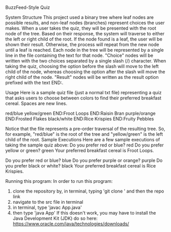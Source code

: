 BuzzFeed-Style Quiz

System Structure
This project used a binary tree where leaf nodes are possible results, and non-leaf nodes (branches) represent choices the user makes.
When a user takes the quiz, they will be presented with the root node of the tree. Based on their response, the system will traverse to either the left or right child of the root. If the node found is a leaf, the user will be shown their result. Otherwise, the process will repeat from the new node until a leaf is reached.
Each node in the tree will be represented by a single line in the file containing the text for that node.
"Choice" nodes will be written with the two choices separated by a single slash (/) character. When taking the quiz, choosing the option before the slash will move to the left child of the node, whereas choosing the option after the slash will move the right child of the node.
"Result" nodes will be written as the result option prefixed with the text END:.

Usage
Here is a sample quiz file (just a normal txt file) representing a quiz that asks users to choose between colors to find their preferred breakfast cereal. Spaces are new lines.

red/blue
yellow/green
END:Froot Loops
END:Raisin Bran
purple/orange
END:Frosted Flakes
black/white
END:Rice Krispies
END:Fruity Pebbles

Notice that the file represents a pre-order traversal of the resulting tree. So, for example, "red/blue" is the root of the tree and "yellow/green" is the left child of the root.
Sample Executions
Here are a few sample executions of taking the sample quiz above:
Do you prefer red or blue? red
Do you prefer yellow or green? green
Your preferred breakfast cereal is Froot Loops.

Do you prefer red or blue? blue
Do you prefer purple or orange? purple
Do you prefer black or white? black
Your preferred breakfast cereal is Rice Krispies.

Running this program:
In order to run this program:
1. clone the repository by, in terminal, typing 'git clone ' and then the repo link
2. navigate to the src file in terminal 
3. in terminal, type 'javac App.java'
4. then type 'java App'
If this doesn't work, you may have to install the Java Development Kit (JDK) do so here: https://www.oracle.com/java/technologies/downloads/
